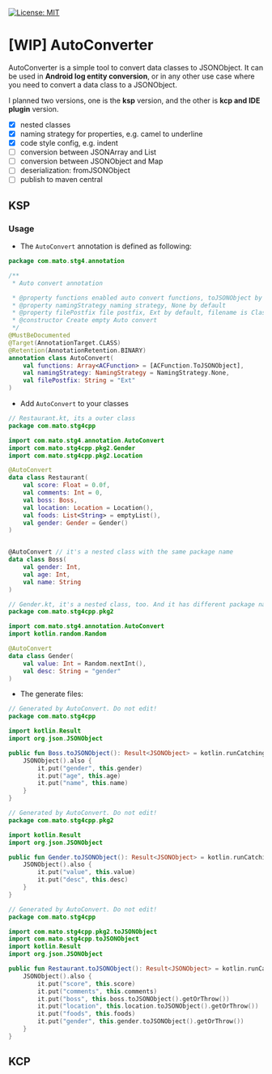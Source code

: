 [![License: MIT](https://img.shields.io/badge/License-MIT-yellow.svg)](https://opensource.org/licenses/MIT)
# [WIP] AutoConverter

AutoConverter is a simple tool to convert data classes to JSONObject. 
It can be used in **Android log entity conversion**, or in any other use case where you need to convert a data class to a JSONObject.

I planned two versions, one is the **ksp** version, and the other is **kcp and IDE plugin** version.


- [x] nested classes
- [x] naming strategy for properties, e.g. camel to underline
- [x] code style config, e.g. indent
- [ ] conversion between JSONArray and List
- [ ] conversion between JSONObject and Map
- [ ] deserialization: fromJSONObject
- [ ] publish to maven central

## KSP
 
### Usage

- The `AutoConvert` annotation is defined as following:
```kotlin
package com.mato.stg4.annotation

/**
 * Auto convert annotation

 * @property functions enabled auto convert functions, toJSONObject by default
 * @property namingStrategy naming strategy, None by default
 * @property filePostfix file postfix, Ext by default, filename is ClassName + filePostfix
 * @constructor Create empty Auto convert
 */
@MustBeDocumented
@Target(AnnotationTarget.CLASS)
@Retention(AnnotationRetention.BINARY)
annotation class AutoConvert(
    val functions: Array<ACFunction> = [ACFunction.ToJSONObject],
    val namingStrategy: NamingStrategy = NamingStrategy.None,
    val filePostfix: String = "Ext"
)
```

- Add `AutoConvert` to your classes
```kotlin
// Restaurant.kt, its a outer class
package com.mato.stg4cpp

import com.mato.stg4.annotation.AutoConvert
import com.mato.stg4cpp.pkg2.Gender
import com.mato.stg4cpp.pkg2.Location

@AutoConvert
data class Restaurant(
    val score: Float = 0.0f,
    val comments: Int = 0,
    val boss: Boss,
    val location: Location = Location(),
    val foods: List<String> = emptyList(),
    val gender: Gender = Gender()
)


@AutoConvert // it's a nested class with the same package name 
data class Boss(
    val gender: Int,
    val age: Int,
    val name: String
)
```
```kotlin
// Gender.kt, it's a nested class, too. And it has different package name with the outer.
package com.mato.stg4cpp.pkg2

import com.mato.stg4.annotation.AutoConvert
import kotlin.random.Random

@AutoConvert
data class Gender(
    val value: Int = Random.nextInt(),
    val desc: String = "gender"
)
```

- The generate files:
```kotlin
// Generated by AutoConvert. Do not edit!
package com.mato.stg4cpp

import kotlin.Result
import org.json.JSONObject

public fun Boss.toJSONObject(): Result<JSONObject> = kotlin.runCatching {
    JSONObject().also {
        it.put("gender", this.gender)
        it.put("age", this.age)
        it.put("name", this.name)
    }
}
```

```kotlin
// Generated by AutoConvert. Do not edit!
package com.mato.stg4cpp.pkg2

import kotlin.Result
import org.json.JSONObject

public fun Gender.toJSONObject(): Result<JSONObject> = kotlin.runCatching {
    JSONObject().also {
        it.put("value", this.value)
        it.put("desc", this.desc)
    }
}
```

```kotlin
// Generated by AutoConvert. Do not edit!
package com.mato.stg4cpp

import com.mato.stg4cpp.pkg2.toJSONObject
import com.mato.stg4cpp.toJSONObject
import kotlin.Result
import org.json.JSONObject

public fun Restaurant.toJSONObject(): Result<JSONObject> = kotlin.runCatching {
    JSONObject().also {
        it.put("score", this.score)
        it.put("comments", this.comments)
        it.put("boss", this.boss.toJSONObject().getOrThrow())
        it.put("location", this.location.toJSONObject().getOrThrow())
        it.put("foods", this.foods)
        it.put("gender", this.gender.toJSONObject().getOrThrow())
    }
}

```

## KCP